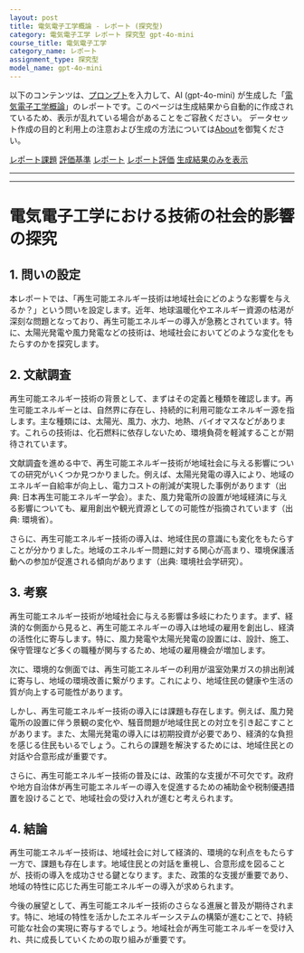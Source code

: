 ```yaml
---
layout: post
title: 電気電子工学概論 - レポート (探究型)
category: 電気電子工学 レポート 探究型 gpt-4o-mini
course_title: 電気電子工学
category_name: レポート
assignment_type: 探究型
model_name: gpt-4o-mini
---
```


以下のコンテンツは、[プロンプト](http://127.0.0.1:8000/generated/電気電子工学/gpt-4o-mini/prompt_レポート-探究型.md)を入力して、AI (gpt-4o-mini) が生成した「[電気電子工学概論](/contents/電気電子工学/)」のレポートです。このページは生成結果から自動的に作成されているため、表示が乱れている場合があることをご容赦ください。
データセット作成の目的と利用上の注意および生成の方法については[About](/About)を御覧ください。

[レポート課題](../レポート課題-探究型)
[評価基準](../評価基準-探究型)
[レポート](../レポート-探究型)
[レポート評価](../レポート評価-探究型)
[生成結果のみを表示](http://127.0.0.1:8000/generated/電気電子工学/gpt-4o-mini/レポート-探究型.md)
  

***
***
  
# 電気電子工学における技術の社会的影響の探究

## 1. 問いの設定

本レポートでは、「再生可能エネルギー技術は地域社会にどのような影響を与えるか？」という問いを設定します。近年、地球温暖化やエネルギー資源の枯渇が深刻な問題となっており、再生可能エネルギーの導入が急務とされています。特に、太陽光発電や風力発電などの技術は、地域社会においてどのような変化をもたらすのかを探究します。

## 2. 文献調査

再生可能エネルギー技術の背景として、まずはその定義と種類を確認します。再生可能エネルギーとは、自然界に存在し、持続的に利用可能なエネルギー源を指します。主な種類には、太陽光、風力、水力、地熱、バイオマスなどがあります。これらの技術は、化石燃料に依存しないため、環境負荷を軽減することが期待されています。

文献調査を進める中で、再生可能エネルギー技術が地域社会に与える影響についての研究がいくつか見つかりました。例えば、太陽光発電の導入により、地域のエネルギー自給率が向上し、電力コストの削減が実現した事例があります（出典: 日本再生可能エネルギー学会）。また、風力発電所の設置が地域経済に与える影響についても、雇用創出や観光資源としての可能性が指摘されています（出典: 環境省）。

さらに、再生可能エネルギー技術の導入は、地域住民の意識にも変化をもたらすことが分かりました。地域のエネルギー問題に対する関心が高まり、環境保護活動への参加が促進される傾向があります（出典: 環境社会学研究）。

## 3. 考察

再生可能エネルギー技術が地域社会に与える影響は多岐にわたります。まず、経済的な側面から見ると、再生可能エネルギーの導入は地域の雇用を創出し、経済の活性化に寄与します。特に、風力発電や太陽光発電の設置には、設計、施工、保守管理など多くの職種が関与するため、地域の雇用機会が増加します。

次に、環境的な側面では、再生可能エネルギーの利用が温室効果ガスの排出削減に寄与し、地域の環境改善に繋がります。これにより、地域住民の健康や生活の質が向上する可能性があります。

しかし、再生可能エネルギー技術の導入には課題も存在します。例えば、風力発電所の設置に伴う景観の変化や、騒音問題が地域住民との対立を引き起こすことがあります。また、太陽光発電の導入には初期投資が必要であり、経済的な負担を感じる住民もいるでしょう。これらの課題を解決するためには、地域住民との対話や合意形成が重要です。

さらに、再生可能エネルギー技術の普及には、政策的な支援が不可欠です。政府や地方自治体が再生可能エネルギーの導入を促進するための補助金や税制優遇措置を設けることで、地域社会の受け入れが進むと考えられます。

## 4. 結論

再生可能エネルギー技術は、地域社会に対して経済的、環境的な利点をもたらす一方で、課題も存在します。地域住民との対話を重視し、合意形成を図ることが、技術の導入を成功させる鍵となります。また、政策的な支援が重要であり、地域の特性に応じた再生可能エネルギーの導入が求められます。

今後の展望として、再生可能エネルギー技術のさらなる進展と普及が期待されます。特に、地域の特性を活かしたエネルギーシステムの構築が進むことで、持続可能な社会の実現に寄与するでしょう。地域社会が再生可能エネルギーを受け入れ、共に成長していくための取り組みが重要です。
